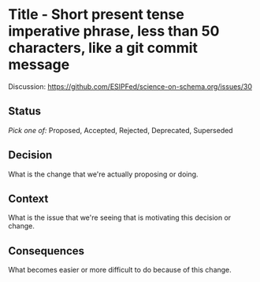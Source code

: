 # Title - Short present tense imperative phrase, less than 50 characters, like a git commit message #

Discussion: https://github.com/ESIPFed/science-on-schema.org/issues/30

## Status ##
_Pick one of:_ Proposed, Accepted, Rejected, Deprecated, Superseded

## Decision ##
What is the change that we're actually proposing or doing.

## Context ##
What is the issue that we're seeing that is motivating this decision or change.

## Consequences ##
What becomes easier or more difficult to do because of this change.
